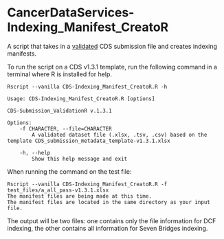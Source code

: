 # CancerDataServices-Indexing_Manifest_CreatoR
A script that takes in a [validated](https://github.com/CBIIT/CancerDataServices-SubmissionValidationR) CDS submission file and creates indexing manifests.

To run the script on a CDS v1.3.1 template, run the following command in a terminal where R is installed for help.

```
Rscript --vanilla CDS-Indexing_Manifest_CreatoR.R -h
```

```
Usage: CDS-Indexing_Manifest_CreatoR.R [options]

CDS-Submission_ValidationR v.1.3.1

Options:
	-f CHARACTER, --file=CHARACTER
		A validated dataset file (.xlsx, .tsv, .csv) based on the template CDS_submission_metadata_template-v1.3.1.xlsx

	-h, --help
		Show this help message and exit
```

When running the command on the test file:
```
Rscript --vanilla CDS-Indexing_Manifest_CreatoR.R -f test_files/a_all_pass-v1.3.1.xlsx 
The manifest files are being made at this time.
The manifest files are located in the same directory as your input file.
```

The output will be two files: one contains only the file information for DCF indexing, the other contains all information for Seven Bridges indexing.
